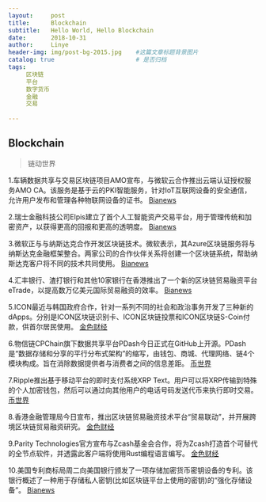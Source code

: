 ```yaml
---
layout:     post
title:      Blockchain
subtitle:   Hello World, Hello Blockchain
date:       2018-10-31 
author:     Linye 
header-img: img/post-bg-2015.jpg 	#这篇文章标题背景图片
catalog: true 						# 是否归档
tags:	
     区块链
     平台
     数字货币
     金融
     交易
    
---
```


## Blockchain
>链动世界

1.车辆数据共享与交易区块链项目AMO宣布，与微软云合作推出云端认证授权服务AMO CA。该服务是基于云的PKI智能服务，针对IoT互联网设备的安全通信，允许用户发布和管理各种物联网设备的证书。 [Bianews](https://www.bianews.com/news/flash?id=23567)

2.瑞士金融科技公司Elpis建立了首个人工智能资产交易平台，用于管理传统和加密资产，以获得更高的回报和更高的透明度。 [Bianews](https://www.bianews.com/news/flash?id=23535)

3.微软正与与纳斯达克合作开发区块链技术。微软表示，其Azure区块链服务将与纳斯达克金融框架整合。两家公司的合作伙伴关系将创建一个区块链系统，帮助纳斯达克客户将不同的技术共同使用。 [Bianews](https://www.bianews.com/news/flash?id=23510)

4.汇丰银行、渣打银行和其他10家银行在香港推出了一个新的区块链贸易融资平台eTrade，以提高数万亿美元国际贸易融资的效率。 [Bianews](https://www.bianews.com/news/flash?id=23573)

5.ICON最近与韩国政府合作，针对一系列不同的社会和政治事务开发了三种新的dApps。分别是ICON区块链识别卡、ICON区块链投票和ICON区块链S-Coin付款，供首尔居民使用。 [金色财经](https://www.jinse.com/lives/61221.htm)

6.物信链CPChain旗下数据共享平台PDash今日正式在GitHub上开源。PDash是“数据存储和分享的平行分布式架构”的缩写，由钱包、商城、代理网络、链4个模块构成。旨在消除数据提供者与消费者之间的信息差距。 [币世界](https://www.bishijie.com/kuaixun_143024)

7.Ripple推出基于移动平台的即时支付系统XRP Text。用户可以将XRP传输到特殊的个人加密钱包，然后可以通过向其他用户的电话号码发送代币来执行即时交易。 [币世界](https://www.bishijie.com/kuaixun_142392)

8.香港金融管理局今日宣布，推出区块链贸易融资技术平台“贸易联动”，并开展跨境区块链贸易融资研究。 [金色财经](https://www.jinse.com/lives/61318.htm)

9.Parity Technologies官方宣布与Zcash基金会合作，将为Zcash打造首个可替代的全节点软件，并透露此客户端将使用Rust编程语言编写。 [金色财经](https://www.jinse.com/lives/61325.htm)

10.美国专利商标局周二向美国银行颁发了一项存储加密货币密钥设备的专利。该银行概述了一种用于存储私人密钥(比如区块链平台上使用的密钥)的“强化存储设备”。 [Bianews](https://www.bianews.com/news/flash?id=23519)
